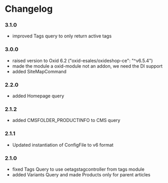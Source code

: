 # Changelog

### 3.1.0
- improved Tags query to only return active tags
### 3.0.0
- raised version to Oxid 6.2 ("oxid-esales/oxideshop-ce": "^v6.5.4")
- made the module a oxid-module not an addon, we need the DI support
- added SiteMapCommand
### 2.2.0
- added Homepage query
### 2.1.2
- added CMSFOLDER_PRODUCTINFO to CMS query
### 2.1.1
- Updated instantiation of ConfigFile to v6 format
### 2.1.0
- fixed Tags Query to use oetagstagcontroller from tags module
- added Variants Query and made Products only for parent articles
